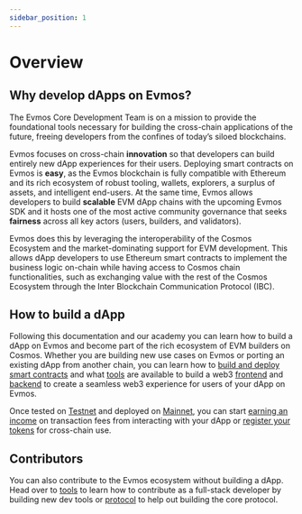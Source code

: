 ```yaml
---
sidebar_position: 1
---
```


# Overview

## Why develop dApps on Evmos?

The Evmos Core Development Team is on a mission to provide the foundational tools necessary for building the cross-chain
applications of the future, freeing developers from the confines of today’s siloed blockchains.

Evmos focuses on cross-chain **innovation** so that developers can build entirely new dApp experiences for their users.
Deploying smart contracts on Evmos is **easy**, as the Evmos blockchain is fully compatible with Ethereum and its rich
ecosystem of robust tooling, wallets, explorers, a surplus of assets, and intelligent end-users. At the same time,
Evmos allows developers to build **scalable** EVM dApp chains with the upcoming Evmos SDK and it hosts one of the
most active community governance that seeks **fairness** across all key actors (users, builders, and validators).

Evmos does this by leveraging the interoperability of the Cosmos Ecosystem and the market-dominating support for EVM
development. This allows dApp developers to use Ethereum smart contracts to implement the business logic on-chain
while having access to Cosmos chain functionalities, such as exchanging value with the rest of the Cosmos Ecosystem
through the Inter Blockchain Communication Protocol (IBC).

## How to build a dApp

Following this documentation and our academy you can learn how to build a dApp on Evmos and become part of the rich
ecosystem of EVM builders on Cosmos. Whether you are building new use cases on Evmos or porting an existing dApp from
another chain, you can learn how to
[build and deploy smart contracts](./develop/build-a-dApp/build-smart-contracts) and what
[tools](./tools/index.md) are available to build a web3
[frontend](./develop/build-a-dApp/build-a-frontend#wallet-integration) and
[backend](./develop/create-backend) to create a seamless web3 experience for users of your dApp on Evmos.

Once tested on [Testnet](./../develop/testnet) and deployed on [Mainnet](./../develop/mainnet), you can
start [earning an income](./../develop/mainnet#revenue) on transaction fees from interacting with your dApp or
[register your tokens](./../develop/mainnet#token-registration) for cross-chain use.

## Contributors

You can also contribute to the Evmos ecosystem without building a dApp. Head over to [tools](./tools/index.md) to learn
how to contribute as a full-stack developer by building new dev tools or [protocol](../protocol) to help
out building the core protocol.
